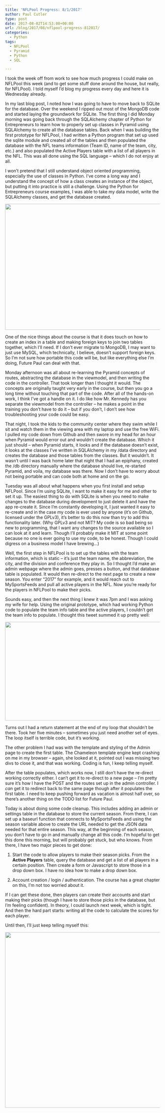 ```yaml
---
title: 'NFLPool Progress: 8/1/2017'
author: Paul Cutler
type: post
date: 2017-08-02T14:53:08+00:00
url: /blog/2017/08/nflpool-progress-812017/
categories:
  - Python
tags:
  - NFLPool
  - Pyramid
  - Python
  - SQL

---
```

I took the week off from work to see how much progress I could make on NFLPool this week (and to get some stuff done around the house, but really, for NFLPool). I told myself I’d blog my progress every day and here it is Wednesday already.

In my last blog post, I noted how I was going to have to move back to SQLite for the database. Over the weekend I ripped out most of the MongoDB code and started laying the groundwork for SQLite. The first thing I did Monday morning was going back through the SQLAlchemy chapter of Python for Entrepreneurs to learn how to properly set up classes in Pyramid using SQLAlchemy to create all the database tables. Back when I was building the first prototype for NFLPool, I had written a Python program that set up used the sqlite module and created all of the tables and then populated the database with the NFL teams information (Team ID, name of the team, city, etc.) and also populated the Active Players table with a list of all players in the NFL. This was all done using the SQL language &#8211; which I do not enjoy at all.

I won’t pretend that I still understand object oriented programming, especially the use of classes in Python. I’ve come a long way and I understand the concept of how a class creates an instance of the object, but putting it into practice is still a challenge. Using the Python for Entrepreneurs course examples, I was able to take my data model, write the SQLAlchemy classes, and get the database created.

[<img class="alignnone size-full wp-image-6719" src="https://i2.wp.com/paulcutler.org/blog/wp-content/uploads/2017/08/Screenshot-2017-07-31-08.42.02-3.png?resize=700%2C409" alt="" width="700" height="409" data-recalc-dims="1" />][1]

One of the nice things about the course is that it does touch on how to create an index in a table and making foreign keys to join two tables together, which I’ll need. If I don’t ever migrate to MongoDB, I may want to just use MySQL, which technically, I believe, doesn’t support foreign keys. So I’m not sure how portable this code will be, but like everything else I’m doing, Future Paul can deal with that.

Monday afternoon was all about re-learning the Pyramid concepts of routes, abstracting the database in the viewmodel, and then writing the code in the controller. That took longer than I thought it would. The concepts are originally taught very early in the course, but then you go a long time without touching that part of the code. After all of the hands-on work, I think I’ve got a handle on it. I do like how Mr. Kennedy has you separate the viewmodel from the controller &#8211; he makes a point in the training you don’t have to do it &#8211; but if you don’t, I don’t see how troubleshooting your code could be easy.

That night, I took the kids to the community center where they swim while I sit and watch them in the viewing area with my laptop and use the free WiFi. I pulled my code down from Github and then swore in my head for an hour when Pyramid would error out and wouldn’t create the database. Which it just should &#8211; when Pyramid starts, it looks and if the database doesn’t exist, it looks at the classes I’ve written in SQLAlchemy in my /data directory and creates the database and those tables from the classes. But it wouldn’t. It wasn’t until I was back home later that night that I had an epiphany, created the /db directory manually where the database should live, re-started Pyramid, and voila, my database was there. Now I don’t have to worry about not being portable and can code both at home and on the go.

Tuesday was all about what happens when you first install and setup NFLPool. Since I’m using SQLite, I want to make it easy for me and other to set it up. The easiest thing to do with SQLite is when you need to make changes to the database during development to just delete it and have the app re-create it. Since I’m constantly developing it, I just wanted it easy to re-create and in the case my code is ever used by anyone (it’s on Github, licensed under the GPLv3), it’s better to do this now than try to add this functionality later. (Why GPLv3 and not MIT? My code is so bad being so new to programming, that I want any changes to the source available so I can look at it and learn. Though I’ll probably make it MIT at some point because no one is ever going to use my code, to be honest. Though I could digress on a business model I have brewing&#8230;)

Well, the first step in NFLPool is to set up the tables with the team information, which is static &#8211; it’s just the team name, the abbreviation, the city, and the division and conference they play in. So I thought I’d make an admin webpage where the admin goes, presses a button, and that database table is populated. It would then re-direct to the next page to create a new season. You enter “2017” for example, and it would reach out to MySportsFeeds and pull all active players in the NFL. Now you’re ready for the players in NFLPool to make their picks.

Sounds easy, and then the next thing I knew it was 7pm and I was asking my wife for help. Using the original prototype, which had working Python code to populate the team info table and the active players, I couldn’t get the team info to populate. I thought this tweet summed it up pretty well:

[<img class="alignnone size-full wp-image-6728" src="https://paulcutler.org/blog/wp-content/uploads/2017/08/Screenshot-2017-08-02-09.56.26.png?resize=700%2C320" alt="" width="700" height="320" data-recalc-dims="1" />][2]

Turns out I had a return statement at the end of my loop that shouldn’t be there. Took her five minutes &#8211; sometimes you just need another set of eyes. The loop itself is terrible code, but it&#8217;s working.

The other problem I had was with the template and styling of the Admin page to create the first table. The Chameleon template engine kept crashing on me in my browser &#8211; again, she looked at it, pointed out I was missing two divs to close it, and that was working. Coding is fun, I keep telling myself.

After the table populates, which works now, I still don’t have the re-direct working correctly either. I can’t get it to re-direct to a new page &#8211; I’m pretty sure it’s how I have the POST and the routes set up in the admin controller. I _can_ get it to redirect back to the same page though after it populates the first table. I need to keep pushing forward as vacation is almost half over, so there’s another thing on the TODO list for Future Paul.

Today is about doing some code cleanup. This includes adding an admin or settings table in the database to store the current season. From there, I can set up a baseurl function that connects to MySportsFeeds and using the season variable above to create the URL needed to get the JSON data needed for that entire season. This way, at the beginning of each season, you don’t have to go in and manually change all this code. I’m hopeful to get this done this morning, but will probably get stuck, but who knows. From there, I have two major pieces to get done:

  1. Start the code to allow players to make their season picks. From the **Active Players** table, query the database and get a list of all players in a certain position. Then create a form or Javascript to store those in a drop down box. I have no idea how to make a drop down box.</p> 
  2. Account creation / login / authentication. The course has a great chapter on this, I’m not too worried about it.

If I can get these done, then players can create their accounts and start making their picks (though I have to store those picks in the database, but I’m feeling confident). In theory, I could launch next week, which is tight. And then the hard part starts: writing all the code to calculate the scores for each player.

Until then, I’ll just keep telling myself this:
  
[<img class="alignnone size-full wp-image-6723" src="https://i1.wp.com/paulcutler.org/blog/wp-content/uploads/2017/08/Screenshot-2017-08-02-08.54.40-4.png?resize=700%2C570" alt="" width="700" height="570" data-recalc-dims="1" />][3]

 [1]: https://paulcutler.org/blog/wp-content/uploads/2017/08/Screenshot-2017-07-31-08.42.02-3.png
 [2]: https://i2.wp.com/paulcutler.org/blog/wp-content/uploads/2017/08/Screenshot-2017-08-02-09.56.26.png
 [3]: https://paulcutler.org/blog/wp-content/uploads/2017/08/Screenshot-2017-08-02-08.54.40-4.png